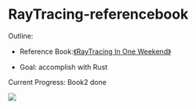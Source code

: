 # RayTracing-referencebook

Outline:

- Reference Book:[《RayTracing In One Weekend》](https://raytracing.github.io/)

- Goal: accomplish with Rust 

Current Progress: Book2 done

![](https://s1.ax1x.com/2022/07/21/jqEar9.jpg)





